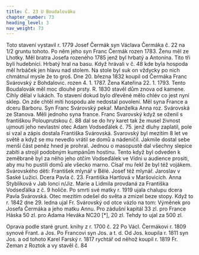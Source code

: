 ```yaml
---
title: Č. 23 U Boudalováku
chapter_number: 73
heading_level: 3
nav_weight: 73
---
```




Toto stavení vystavil r. 1779 Josef Čermák syn Václava Čermáka č. 22 na 1/2 gruntu tohoto. Po něm
jeho syn Franc Čermák rozen 1783. Ženu měl ze Lhotky. Měl bratra Josefa rozeného 1785 jenž byl
hrbatý a Antonína. Tito tři byli hudebníci. Hrbatý hral na basu. Když hrávali v č. 48 kde byla hospoda
měl hrbáček jen hlavu nad stolem. Na stole byl suk on vždycky po nich chmátnul mysle že to groš.
Dne 20. března 1832 koupil od Čermáka Franc Svárovský z Bohdalovic. rozen 4. 1. 1787. Žena
Kateřina 22. 1. 1793. Tento Boudalovák měl moc dlouhé prsty.
R. 1830 stavěl dům znova od kamene. Cihly dělal v lukách. To stavení dokud bylo dřevěné mělo
chlév co jest nyní sklep. On zde chtěl míti hospodu ale nedostal povolení. Měl syna France a dceru
Barboru. Syn Franc Svárovský pekař. Manželka Anna roz. Svárovská ze Stanova. Měli jednoho syna
france. Franc Svarovský když se oženil s františkou Polouprutskou č. 88 dal se do hry karet tak že
musel živnost ujmouti jeho nevlastní otec Adam Vodseďálek č. 75. jenž dluhy zaplatil, pole si vzal
a zápis dostala Františka Svárovská. Svarovský byl mezitím 8 let ve světě a když se mu nevedlo vrátil
se domů a nádeničil. Jakmile dostal sebe menší část peněz hned je prohral. Jednou o masopustě dal
všechny slepice zabíti a strojil podobným kumpánům hostinu. Tento když byl odveden k zeměbraně
byl za něho jeho otčím Vodseďálek ve Vídni u audience prositi, aby mu ho pustili domů ale všecko
marno. Císař mu řekl že byl též vojákem. Svárovského děti: František mlynář v Bělé. Josef též mlynář.
Jaroslav v Saské Lužici. Dcera Pavla č. 23. Františka Hartlová v Maršovicích. Anna Stybliková v Jab­
lonci n/Jiz. Marie a Lidmila provdaná za Františka Vodseďálka z č. 9 holiče. Po smrti své matky r. 1919
ujala chalupu dcera Pavla Svárovská. Otec mezitím odešel do světa a zmizel beze stopy. Když to r. 1842
dne 29. ledna ujal Fr. Svárovský od otce vázlo na tom: Výměnek pro Josefa Čermáka a jeho matku
Annu. Pro zádušní kapitál 33 zl. pro France Háska 50 zl. pro Adama Heváka NC20 [*], 20 zl. Tehdy to
ujal za 500 zl.


Oprava podle staré grunt. knihy z r. 1700 č. 22
Po Václ. Čermákovi r. 1809 synové Frant. a Jos. Po Francovi syn Jos. a t. d. Od Jos. koupila r. 1811
syn Jos. a od tohoto Karel Farský r. 1817 rychtář od něhož koupil r. 1819 Fr. Zeman z Roztok a vy­
stavěl č. 84
